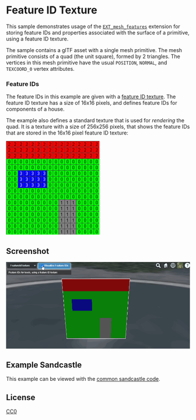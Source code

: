 # Feature ID Texture

This sample demonstrates usage of the [`EXT_mesh_features`](https://github.com/CesiumGS/glTF/tree/3d-tiles-next/extensions/2.0/Vendor/EXT_mesh_features) extension for storing feature IDs and properties associated with the surface of a primitive, using a feature ID texture.

The sample contains a glTF asset with a single mesh primitive. The mesh primitive consists of a quad (the unit square), formed by 2 triangles. The vertices in this mesh primitive have the usual `POSITION`, `NORMAL`, and `TEXCOORD_0` vertex attributes. 

### Feature IDs

The feature IDs in this example are given with a [feature ID texture](https://github.com/CesiumGS/glTF/tree/3d-tiles-next/extensions/2.0/Vendor/EXT_mesh_features#feature-id-by-texture-coordinates). The feature ID texture has a size of 16x16 pixels, and defines feature IDs for components of a house.

The example also defines a standard texture that is used for _rendering_ the quad. It is a texture with a size of 256x256 pixels, that shows the feature IDs that are stored in the 16x16 pixel feature ID texture:

![Image](screenshot/featureIdTexture_documentation.png)

## Screenshot

![Screenshot](screenshot/FeatureIdTexture.gif)

## Example Sandcastle

This example can be viewed with the [common sandcastle code](../../README.md#common-sandcastle-code).

## License

[CC0](https://creativecommons.org/share-your-work/public-domain/cc0/)
